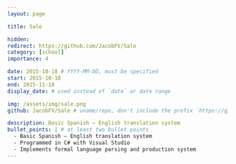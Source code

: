 ```yaml
---
layout: page

title: Sale

hidden:
redirect: https://github.com/JacobFV/Sale
category: [school]
importance: 4

date: 2015-10-18 # YYYY-MM-DD, must be specified
start: 2015-10-18
end: 2015-11-18
display_date: # used instead of `date` or date range

img: /assets/img/sale.png
github: JacobFV/Sale # uname/repo, don't include the prefix `https://github.com/`

description: Basic Spanish – English translation system
bullet_points: | # at least two bullet points
  - Basic Spanish – English translation system
  - Programmed in C# with Visual Studio
  - Implements formal language parsing and production system
---
```

